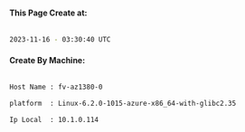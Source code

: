 
   
#### This Page Create at:

```bash

2023-11-16 - 03:30:40 UTC

```

#### Create By Machine:

```bash

Host Name : fv-az1380-0

platform  : Linux-6.2.0-1015-azure-x86_64-with-glibc2.35

Ip Local  : 10.1.0.114

```

